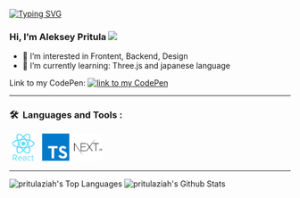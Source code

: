 <a href="https://git.io/typing-svg"><img src="https://readme-typing-svg.herokuapp.com?font=Fira+Code&pause=1000&vCenter=true&width=435&lines=Front-End+Developer" alt="Typing SVG" /></a>

<h3>
  Hi, I’m Aleksey Pritula
  <img src="https://media.giphy.com/media/hvRJCLFzcasrR4ia7z/giphy.gif" width="28">
</h3>

- 👀 I’m interested in Frontent, Backend, Design
- 🌱 I’m currently learning: Three.js and japanese language

<div>Link to my CodePen:&nbsp;<a href="https://codepen.io/ziahherzen"><img alt="link to my CodePen" src="https://img.shields.io/static/v1?label&message=ziahherzen&color=000000&style=flat&logo=codepen" /></a></div>

---

### 🛠 &nbsp;Languages and Tools :

<p>
<img src="https://github.com/devicons/devicon/blob/master/icons/react/react-original-wordmark.svg" title="React" alt="React" width="50" height="50"/>&nbsp;
  <img src="https://github.com/devicons/devicon/blob/master/icons/typescript/typescript-original.svg" title="TypeScript" alt="TypeScript" width="50" height="50"/>&nbsp;
  <img src="https://github.com/devicons/devicon/blob/master/icons/nextjs/nextjs-original-wordmark.svg" title="NextJS" alt="NextJs" width="50" height="50"/>&nbsp;
</p>

---
<div>
<img alt="pritulaziah's Top Languages" src="https://github-readme-stats.vercel.app/api/top-langs/?username=pritulaziah&layout=compact" height="192px"/>
<img alt="pritulaziah's Github Stats" src="https://denvercoder1-github-readme-stats.vercel.app/api/?username=pritulaziah&show_icons=true&include_all_commits=true&count_private=true" height="192px"/>
</div>
